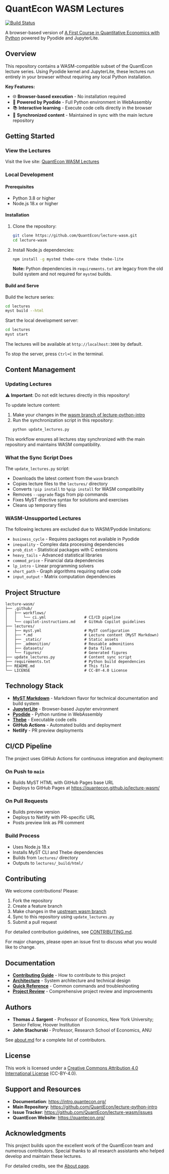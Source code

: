 # QuantEcon WASM Lectures

[![Build Status](https://github.com/QuantEcon/lecture-wasm/workflows/Build%20and%20Deploy%20to%20GitHub%20Pages/badge.svg)](https://github.com/QuantEcon/lecture-wasm/actions)

A browser-based version of [A First Course in Quantitative Economics with Python](https://intro.quantecon.org/intro.html) powered by Pyodide and JupyterLite.

## Overview

This repository contains a WASM-compatible subset of the QuantEcon lecture series. Using Pyodide kernel and JupyterLite, these lectures run entirely in your browser without requiring any local Python installation.

**Key Features:**
- 🌐 **Browser-based execution** - No installation required
- 🚀 **Powered by Pyodide** - Full Python environment in WebAssembly
- 📚 **Interactive learning** - Execute code cells directly in the browser
- 🔄 **Synchronized content** - Maintained in sync with the main lecture repository

## Getting Started

### View the Lectures

Visit the live site: [QuantEcon WASM Lectures](https://quantecon.github.io/lecture-wasm/)

### Local Development

#### Prerequisites
- Python 3.8 or higher
- Node.js 18.x or higher

#### Installation

1. Clone the repository:
   ```bash
   git clone https://github.com/QuantEcon/lecture-wasm.git
   cd lecture-wasm
   ```

2. Install Node.js dependencies:
   ```bash
   npm install -g mystmd thebe-core thebe thebe-lite
   ```

   **Note:** Python dependencies in `requirements.txt` are legacy from the old build system and not required for `mystmd` builds.

#### Build and Serve

Build the lecture series:
```bash
cd lectures
myst build --html
```

Start the local development server:
```bash
cd lectures
myst start
```

The lectures will be available at `http://localhost:3000` by default.

To stop the server, press `Ctrl+C` in the terminal.

## Content Management

### Updating Lectures

⚠️ **Important**: Do not edit lectures directly in this repository!

To update lecture content:

1. Make your changes in the [wasm branch of lecture-python-intro](https://github.com/QuantEcon/lecture-python-intro/tree/wasm)
2. Run the synchronization script in this repository:
   ```bash
   python update_lectures.py
   ```

This workflow ensures all lectures stay synchronized with the main repository and maintains WASM compatibility.

### What the Sync Script Does

The `update_lectures.py` script:
- Downloads the latest content from the `wasm` branch
- Copies lecture files to the `lectures/` directory  
- Converts `!pip install` to `%pip install` for WASM compatibility
- Removes `--upgrade` flags from pip commands
- Fixes MyST directive syntax for solutions and exercises
- Cleans up temporary files

### WASM-Unsupported Lectures

The following lectures are excluded due to WASM/Pyodide limitations:

- `business_cycle` - Requires packages not available in Pyodide
- `inequality` - Complex data processing dependencies
- `prob_dist` - Statistical packages with C extensions
- `heavy_tails` - Advanced statistical libraries
- `commod_price` - Financial data dependencies
- `lp_intro` - Linear programming solvers
- `short_path` - Graph algorithms requiring native code
- `input_output` - Matrix computation dependencies

## Project Structure

```
lecture-wasm/
├── .github/
│   ├── workflows/
│   │   └── ci.yml                 # CI/CD pipeline
│   └── copilot-instructions.md    # GitHub Copilot guidelines
├── lectures/
│   ├── myst.yml                   # MyST configuration
│   ├── *.md                       # Lecture content (MyST Markdown)
│   ├── _static/                   # Static assets
│   ├── _admonition/               # Reusable admonitions
│   ├── datasets/                  # Data files
│   └── figures/                   # Generated figures
├── update_lectures.py             # Content sync script
├── requirements.txt               # Python build dependencies
├── README.md                      # This file
└── LICENSE                        # CC-BY-4.0 License
```

## Technology Stack

- **[MyST Markdown](https://mystmd.org/)** - Markdown flavor for technical documentation and build system
- **[JupyterLite](https://jupyterlite.readthedocs.io/)** - Browser-based Jupyter environment
- **[Pyodide](https://pyodide.org/)** - Python runtime in WebAssembly
- **[Thebe](https://thebe.readthedocs.io/)** - Executable code cells
- **GitHub Actions** - Automated builds and deployment
- **Netlify** - PR preview deployments

## CI/CD Pipeline

The project uses GitHub Actions for continuous integration and deployment:

### On Push to `main`
- Builds MyST HTML with GitHub Pages base URL
- Deploys to GitHub Pages at https://quantecon.github.io/lecture-wasm/

### On Pull Requests  
- Builds preview version
- Deploys to Netlify with PR-specific URL
- Posts preview link as PR comment

### Build Process
- Uses Node.js 18.x
- Installs MyST CLI and Thebe dependencies
- Builds from `lectures/` directory
- Outputs to `lectures/_build/html/`

## Contributing

We welcome contributions! Please:

1. Fork the repository
2. Create a feature branch
3. Make changes in the [upstream wasm branch](https://github.com/QuantEcon/lecture-python-intro/tree/wasm)
4. Sync to this repository using `update_lectures.py`
5. Submit a pull request

For detailed contribution guidelines, see [CONTRIBUTING.md](docs/CONTRIBUTING.md).

For major changes, please open an issue first to discuss what you would like to change.

## Documentation

- **[Contributing Guide](docs/CONTRIBUTING.md)** - How to contribute to this project
- **[Architecture](docs/ARCHITECTURE.md)** - System architecture and technical design
- **[Quick Reference](docs/QUICK_REFERENCE.md)** - Common commands and troubleshooting
- **[Project Review](docs/PROJECT_REVIEW.md)** - Comprehensive project review and improvements

## Authors

- **Thomas J. Sargent** - Professor of Economics, New York University; Senior Fellow, Hoover Institution
- **John Stachurski** - Professor, Research School of Economics, ANU

See [about.md](lectures/about.md) for a complete list of contributors.

## License

This work is licensed under a [Creative Commons Attribution 4.0 International License](LICENSE) (CC-BY-4.0).

## Support and Resources

- **Documentation**: https://intro.quantecon.org/
- **Main Repository**: https://github.com/QuantEcon/lecture-python-intro  
- **Issue Tracker**: https://github.com/QuantEcon/lecture-wasm/issues
- **QuantEcon Website**: https://quantecon.org/

## Acknowledgments

This project builds upon the excellent work of the QuantEcon team and numerous contributors. Special thanks to all research assistants who helped develop and maintain these lectures.

For detailed credits, see the [About page](lectures/about.md).
